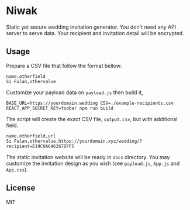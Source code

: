 # Niwak

Static yet secure wedding invitation generator. You don't need any API server to serve data. Your recipient and invitation detail will be encrypted.

## Usage

Prepare a CSV file that follow the format bellow:

```
name,otherfield
Si Fulan,othervalue
```

Customize your payload data on `payload.js` then build it,

```
BASE_URL=https://yourdomain.wedding CSV=./example-recipients.csv REACT_APP_SECRET_KEY=foobar npm run build
```

The script will create the exact CSV file, `output.csv`, but with additional field.

```
name,otherfield,url
Si Fulan,othervalue,https://yourdomain.xyz/wedding/?recipient=E19C0A646267DFF5
```

The static invitation website will be ready in `docs` directory. You may customize the invitation design as you wish (see `payload.js`, `App.js` and `App.css`).

## License

MIT
